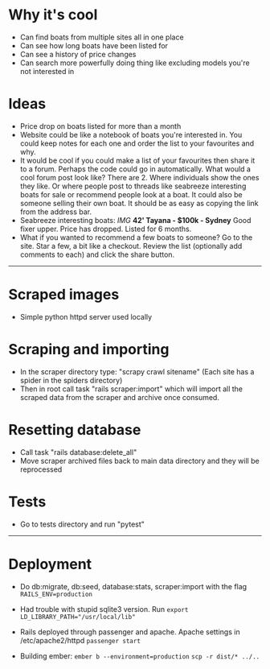 # Why it's cool

-   Can find boats from multiple sites all in one place
-   Can see how long boats have been listed for
-   Can see a history of price changes
-   Can search more powerfully doing thing like excluding models you're not interested in

# Ideas

-   Price drop on boats listed for more than a month
-   Website could be like a notebook of boats you're interested in. You could keep notes for each one and order the list to your favourites and why.
-   It would be cool if you could make a list of your favourites then share it to a forum. Perhaps the code could go in automatically. What would a cool forum post look like? There are 2. Where individuals show the ones they like. Or where people post to threads like seabreeze interesting boats for sale or recommend people look at a boat. It could also be someone selling their own boat. It should be as easy as copying the link from the address bar.
-   Seabreeze interesting boats:
    *IMG*
    <b>42' Tayana - $100k - Sydney</b>
    Good fixer upper. Price has dropped. Listed for 6 months.
-   What if you wanted to recommend a few boats to someone?
    Go to the site. Star a few, a bit like a checkout. Review the list (optionally add comments to each) and click the share button.

* * *

# Scraped images

-   Simple python httpd server used locally

# Scraping and importing

-   In the scraper directory type: "scrapy crawl sitename" (Each site has a spider in the spiders directory)
-   Then in root call task "rails scraper:import" which will import all the scraped data from the scraper and archive once consumed.

# Resetting database

-   Call task "rails database:delete_all"
-   Move scraper archived files back to main data directory and they will be reprocessed

# Tests

-   Go to tests directory and run "pytest"

* * *

# Deployment

-   Do db:migrate, db:seed, database:stats, scraper:import with the flag `RAILS_ENV=production`

-   Had trouble with stupid sqlite3 version. Run `export LD_LIBRARY_PATH="/usr/local/lib"`

-   Rails deployed through passenger and apache.
Apache settings in /etc/apache2/httpd
`passenger start`

-   Building ember:
`ember b --environment=production`
`scp -r dist/* ../..`

